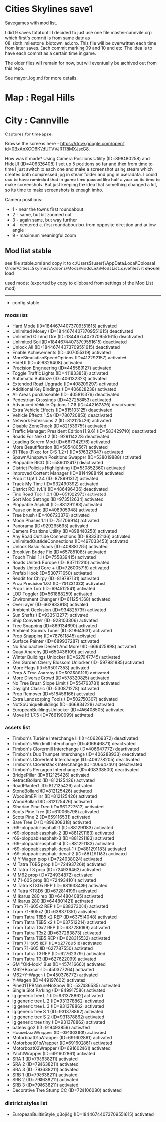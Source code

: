 # Cities Skylines save1

Savegames with mod list.

I did 9 saves total until I decided to just use one file master-cannvile.crp which first's commit is from same date as 08_sixth_milestone_bigtown_ad.crp.
This file will be overwritten each time from later saves. Each commit marking 09 and 10 and etc.
The idea is to have each commit as a certain time in game.

The older files will remain for now, but will eventually be archived out from this repo.

See mayor_log.md for more details.

# Map :  Regal Hills
# City : Cannville

Captures for timelapse:

Browse the screens here - https://drive.google.com/open?id=0BxAnXCO6KVdUTVVJRTRiMXJscG8.

How was it made?
Using Camera Positions Utility (ID=898480258) and HideUI (ID=406326408)
I set up 5 positions so far and then from time to time I just switch to each one and make a screenshot using steam
which creates both compressed jpg in steam folder and png in useradata.
I could use to have reminded that in game time passed like half a year so its time to make screenshots.
But just keeping the idea that something changed a lot, so its time to make screenshots is enough imho.

Camera positions:

* 1 - near the towns first roundabout
* 2 - same, but bit zoomed out
* 3 - again same, but way further
* 4 - centered at first roundabout but from opposite direction and at low angle
* 9 - maximum meaningful zoom

## Mod list stable

see file stable.xml and copy it to c:\Users\${user}\AppData\Local\Colossal Order\Cities_Skylines\Addons\Mods\ModsList\ModsList_savefiles\ it **should** load

used mods: (exported by copy to clipboard from settings of the Mod List mod)

---------------------------------------------------------------------------

* config stable

### mods list ###

* Hard Mode (ID=18446744073709551615)                         activated
* Unlimited Money (ID=18446744073709551615)                   deactivated
* Unlimited Oil And Ore (ID=18446744073709551615)             deactivated
* Unlimited Soil (ID=18446744073709551615)                    deactivated
* Unlock All (ID=18446744073709551615)                        deactivated
* Enable Achievements (ID=407055819)                          activated
* MoreSimulationSpeedOptions (ID=412292157)                   activated
* HideUI (ID=406326408)                                       activated
* Precision Engineering (ID=445589127)                        activated
* Toggle Traffic Lights (ID=411833858)                        activated
* Automatic Bulldoze (ID=406132323)                           activated
* Extended Road Upgrade (ID=408209297)                        activated
* Additional Key Bindings (ID=406828238)                      activated
* All Areas purchaseable (ID=405810376)                       deactivated
* Pedestrian Crossings (ID=427258853)                         activated
* Advanced Vehicle Options 1.7.5 (ID=442167376)               deactivated
* Extra Vehicle Effects (ID=815103125)                        deactivated
* Vehicle Effects 1.5a (ID=780720853)                         deactivated
* Network Extensions 2 (ID=812125426)                         activated
* Disable ZoneCheck (ID=821539759)                            activated
* Traffic Manager: President Edition [1.9.6] (ID=583429740)   deactivated
* Roads For NeExt 2 (ID=929114228)                            deactivated
* Loading Screen Mod (ID=667342976)                           activated
* More Beautification (ID=505480567)                          activated
* 81 Tiles (Fixed for C:S 1.2+) (ID=576327847)                activated
* Spawn/Unspawn Positions Swapper (ID=538019888)              activated
* Ploppable RICO (ID=586012417)                               deactivated
* District Policies Highlighting (ID=580852360)               activated
* Improved Content Manager (ID=814498849)                     activated
* Prop it Up! 1.2.4 (ID=878991312)                            activated
* Track My Time (ID=932490392)                                activated
* District RCI (v1.1) (ID=486496436)                          deactivated
* Fine Road Tool 1.3.1 (ID=651322972)                         activated
* Sort Mod Settings (ID=973512634)                            activated
* Ploppable Asphalt (ID=881291183)                            activated
* Pause on load (ID=408905948)                                activated
* Tree brush (ID=406723376)                                   activated
* Moon Phases 1.1 (ID=751706914)                              activated
* Panorama (ID=929295695)                                     activated
* Camera Positions Utility (ID=898480258)                     activated
* Any Road Outside Connections (ID=883332136)                 activated
* UnlimitedOutsideConnections (ID=497033453)                  activated
* Unlock Basic Roads (ID=408881255)                           activated
* Brooklyn Bridge Fix (ID=657851085)                          activated
* Touch This! 1.1 (ID=755839415)                              activated
* Roads United: Europe (ID=837112310)                         activated
* Roads United Core + (ID=726005715)                          activated
* Prefab Hook (ID=530771650)                                  activated
* Reddit for Chirpy (ID=819797131)                            activated
* Prop Precision 1.0.1 (ID=791221322)                         activated
* Prop Line Tool (ID=694512541)                               activated
* LOD Toggler (ID=561888259)                                  activated
* Environment Changer (ID=611254368)                          activated
* OverLayer (ID=662933818)                                    activated
* Ambient Occlusion (ID=934825735)                            activated
* Sun Shafts (ID=933513277)                                   activated
* Ship Converter (ID=928103306)                               activated
* Tree Snapping (ID=869134690)                                activated
* Ambient Sounds Tuner (ID=818641631)                         activated
* Prop Snapping (ID=787611845)                                activated
* Surface Painter (ID=689937287)                              activated
* No Radioactive Desert And More! (ID=666425898)              activated
* Quay Anarchy (ID=650436109)                                 activated
* Winter Buildings Unlocker (ID=627047745)                    activated
* Zen Garden Cherry Blossom Unlocker (ID=597981885)           activated
* More Flags (ID=595017353)                                   activated
* Prop & Tree Anarchy (ID=593588108)                          activated
* More Diverse Crowd (ID=578320825)                           activated
* No Tree Brush Slope Limit (ID=554763781)                    activated
* Daylight Classic (ID=530871278)                             activated
* Prop Remover (ID=518456166)                                 activated
* Extra Landscaping Tools (ID=502750307)                      activated
* NotSoUniqueBuildings (ID=466834228)                         activated
* EuropeanBuildingsUnlocker (ID=456408505)                    activated
* Move It! 1.7.5 (ID=766190099)                               activated

### assets list ###

* Timboh's Turbine Interchange II (ID=406269372)              deactivated
* Timboh's Windmill Interchange (ID=406646871)                deactivated
* Timboh's Clovermill Interchange (ID=406647772)              deactivated
* Timboh's Duo Trumpet Interchange (ID=406288933)             deactivated
* Timboh's Cloverleaf Interchange (ID=406278205)              deactivated
* Timboh's Cloverstack Interchange (ID=406647401)             deactivated
* Timboh's Pentagon Interchange (ID=408338500)                deactivated
* BridgePillar (ID=812125426)                                 activated
* RetractBollard (ID=812125426)                               activated
* RoadPlanter1 (ID=812125426)                                 activated
* StoneBollard (ID=812125426)                                 activated
* Wood8mEPillar (ID=812125426)                                activated
* WoodBollard (ID=812125426)                                  activated
* Siberian Pine Tree (ID=662727512)                           activated
* Scots Pine Tree (ID=610065798)                              activated
* Scots Pine 2 (ID=659116531)                                 activated
* Bare Tree D (ID=896308318)                                  activated
* r69-ploppableasphalt-1 (ID=881291183)                       activated
* r69-ploppableasphalt-2 (ID=881291183)                       activated
* r69-ploppableasphalt-3 (ID=881291183)                       activated
* r69-ploppableasphalt-4 (ID=881291183)                       activated
* r69-ploppableasphalt-decal-1 (ID=881291183)                 activated
* r69-ploppableasphalt-decal-2 (ID=881291183)                 activated
* M Y-Wagen prop (ID=724938024)                               activated
* M Tatra T6B5 prop (ID=724937268)                            activated
* M Tatra T3 prop (ID=724936462)                              activated
* M M62 prop (ID=724934872)                                   activated
* M 71-605 prop (ID=724934101)                                activated
* M Tatra KT8D5 REP (ID=681933439)                            activated
* M Tatra KT8D5 (ID=672814199)                                activated
* M Ikarus 280 rep (ID=644804085)                             activated
* M Ikarus 280 (ID=644801421)                                 activated
* Tram 71-605x2 REP (ID=638373004)                            activated
* Tram 71-605x2 (ID=638371351)                                activated
* Tram Tatra T6B5 x2 REP (ID=637514048)                       activated
* Tram Tatra T6B5 x2 (ID=637512214)                           activated
* Tram Tatra T3x2 REP (ID=637286199)                          activated
* Tram Tatra T3x2 (ID=637283873)                              activated
* Tram Tatra T6B5 REP (ID=628315532)                          activated
* Tram 71-605 REP (ID=627789518)                              activated
* Tram 71-605 (ID=627787550)                                  activated
* Tram Tatra T3 REP (ID=627623795)                            activated
* Tram Tatra T3 (ID=627622099)                                activated
* GM "Old-look" Bus (ID=457416663)                            activated
* M62+Boxcar (ID=450377264)                                   activated
* M62+Y-Wagen (ID=450376772)                                  activated
* Y-Wagen (ID=449197602)                                      activated
* Pine01TPBNatureNoSnow (ID=537436535)                        activated
* Single Slot Parking (ID=849917580)                          activated
* lg generic tree L 1 (ID=931378862)                          activated
* lg generic tree L 2 (ID=931378862)                          activated
* lg generic tree L 3 (ID=931378862)                          activated
* lg generic tree S 1 (ID=931378862)                          activated
* lg generic tree S 2 (ID=931378862)                          activated
* lg generic tree tiny (ID=931378862)                         activated
* bateavigo2 (ID=919493859)                                   activated
* HouseboatWrapper (ID=691602861)                             activated
* Motorboat01aWrapper (ID=691602861)                          activated
* Motorboat01bWrapper (ID=691602861)                          activated
* Motorboat02Wrapper (ID=691602861)                           activated
* YachtWrapper (ID=691602861)                                 activated
* SRA 1 (ID=798638211)                                        activated
* SRA 2 (ID=798638211)                                        activated
* SRA 3 (ID=798638211)                                        activated
* SRB 1 (ID=798638211)                                        activated
* SRB 2 (ID=798638211)                                        activated
* SRB 3 (ID=798638211)                                        activated
* Decorative Tree Stump  CC (ID=728106080)                    activated

### district styles list ###

* EuropeanBuiltinStyle_q3oji4g (ID=18446744073709551615)      activated
